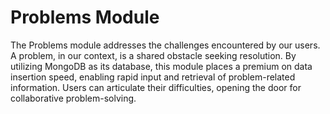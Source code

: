 # Problems Module
The Problems module addresses the challenges encountered by our users. A problem, in our context, is a shared obstacle seeking resolution. By utilizing MongoDB as its database, this module places a premium on data insertion speed, enabling rapid input and retrieval of problem-related information. Users can articulate their difficulties, opening the door for collaborative problem-solving.
